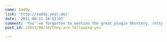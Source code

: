 ```yaml
---
name: Saddy
link: 'http://saddy.yeal.de/'
date: '2011-08-11 18:52:07'
comment: 'You''ve forgotten to mention the great plugin Ghostery. (http://www.ghostery.com/)'
post_id: /2011/08/10/they-are-following-you

---
```



